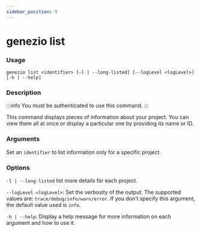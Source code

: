 ```yaml
---
sidebar_position: 9
---
```


# genezio list

### Usage

`genezio list <identifier> [-l | --long-listed] [--logLevel <logLevel>] [-h | --help]`

### Description

<!-- :::info -->

:::info
You must be authenticated to use this command.
:::

<!-- ::: -->

This command displays pieces of information about your project. You can view them all at once or display a particular one by providing its name or ID.

### Arguments

Set an `identifier` to list information only for a specific project.

### Options

`-l | --long-listed` list more details for each project.

`--logLevel <logLevel>`: Set the verbosity of the output. The supported values are: `trace/debug/info/warn/error`. If you don't specify this argument, the default value used is `info`.

`-h | --help`: Display a help message for more information on each argument and how to use it.
